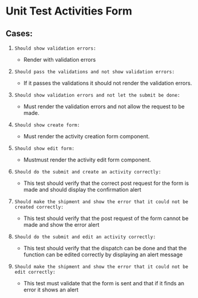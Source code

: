 # Unit Test Activities Form 

## Cases:

1. `Should show validation errors:`
    - Render with validation errors

2. `Should pass the validations and not show validation errors:` 
    - If it passes the validations it should not render the validation errors.

3. `Should show validation errors and not let the submit be done:` 
    - Must render the validation errors and not allow the request to be made.

4. `Should show create form:` 
    - Must render the activity creation form component.

5. `Should show edit form:` 
    - Mustmust render the activity edit form component.

6. `Should do the submit and create an activity correctly:` 
    - This test should verify that the correct post request for the form is made and should display the confirmation alert

7. `Should make the shipment and show the error that it could not be created correctly:` 
    - This test should verify that the post request of the form cannot be made and show the error alert

8. `Should do the submit and edit an activity correctly:` 
    - This test should verify that the dispatch can be done and that the function can be edited correctly by displaying an alert message
9. `Should make the shipment and show the error that it could not be edit correctly:` 
    - This test must validate that the form is sent and that if it finds an error it shows an alert
